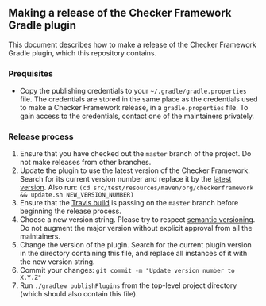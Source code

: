 ## Making a release of the Checker Framework Gradle plugin

This document describes how to make a release of the Checker Framework
Gradle plugin, which this repository contains.

### Prequisites

* Copy the publishing credentials to your `~/.gradle/gradle.properties` file.
The credentials are stored in the same place as the credentials used to make
a Checker Framework release, in a `gradle.properties` file.
To gain access to the credentials, contact one of the maintainers privately.

### Release process

1. Ensure that you have checked out the `master` branch of the project. Do
not make releases from other branches.
2. Update the plugin to use the latest version of the Checker Framework.
Search for its current version number and replace it by the
[latest version](https://github.com/typetools/checker-framework/blob/master/changelog.txt).
Also run: `(cd src/test/resources/maven/org/checkerframework && update.sh NEW_VERSION_NUMBER)`
3. Ensure that the
[Travis build](https://travis-ci.com/kelloggm/checkerframework-gradle-plugin/branches)
is passing on the `master` branch before beginning the release process.
4. Choose a new version string. Please try to respect
[semantic versioning](https://semver.org/). Do not augment the major
version without explicit approval from all the maintainers.
5. Change the version of the plugin. Search for the current plugin version
in the directory containing this file, and replace all instances of it
with the new version string.
6. Commit your changes: `git commit -m "Update version number to X.Y.Z"`
7. Run `./gradlew publishPlugins` from the top-level project directory
(which should also contain this file).
